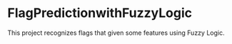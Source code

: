 # FlagPredictionwithFuzzyLogic

This project recognizes flags that given some features using Fuzzy Logic.
